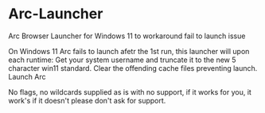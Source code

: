 # Arc-Launcher
Arc Browser Launcher for Windows 11 to workaround fail to launch issue

On Windows 11 Arc fails to launch afetr the 1st run, this launcher will upon each runtime: 
Get your system username and truncate it to the new 5 character win11 standard.
Clear the offending cache files preventing launch.
Launch Arc

No flags, no wildcards supplied as is with no support, if it works for you, it work's if it doesn't please don't ask for support.
